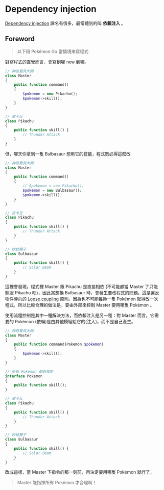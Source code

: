 Dependency injection
====================

[Dependency injection][] 譯名有很多，最常聽到的叫 **依賴注入** 。

Foreword
--------

> 以下用 Pokémon Go 當情境來寫程式

對寫程式的直覺而言，會寫到哪 new 到哪。

```php
// 神奇寶貝大師
class Master
{
    public function command()
    {
        $pokemon = new Pikachu();
        $pokemon->skill();
    }
}

// 皮卡丘
class Pikachu
{
    public function skill() {
        // Thunder Attack
    }
}
```

但，哪天你拿到一隻 Bulbasaur 想用它的技能，程式勢必得這麼改

```php
// 神奇寶貝大師
class Master
{
    public function command()
    {
        // $pokemon = new Pikachu();
        $pokemon = new Bulbasaur();
        $pokemon->skill();
    }
}

// 皮卡丘
class Pikachu
{
    public function skill() {
        // Thunder Attack
    }
}

// 妙蛙種子
class Bulbasaur
{
    public function skill() {
        // Solar Beam
    }
}
```

這裡會發現，程式裡 Master 跟 Pikachu 是直接相依 (不可能都當 Master 了只能馴服 Pikachu 吧)，因此當想換 Bulbasaur 時，會發生要改程式的問題。這是違反物件導向的 [Loose coupling][] 原則。因為也不可能每換一隻 Pokémon 就得改一次程式，所以比較合理的做法是，要由外部來控制 Master 要用哪隻 Pokémon 。

使用流程控制是其中一種解決方法，而依賴注入是另一種：對 Master 而言，它需要的 Pokémon (依賴)是由其他模組給它的(注入)，而不是自己產生。


```php
// 神奇寶貝大師
class Master
{
    public function command(Pokemon $pokemon)
    {
        $pokemon->skill();
    }
}

// 所有 Pokémon 都有技能
interface Pokemon
{
    public function skill();
}

// 皮卡丘
class Pikachu
{
    public function skill() {
        // Thunder Attack
    }
}

// 妙蛙種子
class Bulbasaur
{
    public function skill() {
        // Solar Beam
    }
}
```

改成這樣，當 Master 下指令的那一刻前，再決定要用哪隻 Pokémon 就行了，

> Master 能指揮所有 Pokémon 才合理啊！

[Dependency injection]: http://en.wikipedia.org/wiki/Dependency_injection
[Loose coupling]: https://en.wikipedia.org/wiki/Loose_coupling
